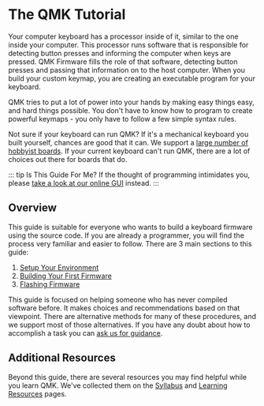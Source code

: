 # The QMK Tutorial

Your computer keyboard has a processor inside of it, similar to the one inside your computer. This processor runs software that is responsible for detecting button presses and informing the computer when keys are pressed. QMK Firmware fills the role of that software, detecting button presses and passing that information on to the host computer. When you build your custom keymap, you are creating an executable program for your keyboard.

QMK tries to put a lot of power into your hands by making easy things easy, and hard things possible. You don't have to know how to program to create powerful keymaps - you only have to follow a few simple syntax rules.

Not sure if your keyboard can run QMK? If it's a mechanical keyboard you built yourself, chances are good that it can. We support a [large number of hobbyist boards](https://qmk.fm/keyboards/). If your current keyboard can't run QMK, there are a lot of choices out there for boards that do.

::: tip Is This Guide For Me?
If the thought of programming intimidates you, please [take a look at our online GUI](newbs_building_firmware_configurator) instead.
:::

## Overview

This guide is suitable for everyone who wants to build a keyboard firmware using the source code. If you are already a programmer, you will find the process very familiar and easier to follow. There are 3 main sections to this guide:

1. [Setup Your Environment](newbs_getting_started)
2. [Building Your First Firmware](newbs_building_firmware)
3. [Flashing Firmware](newbs_flashing)

This guide is focused on helping someone who has never compiled software before. It makes choices and recommendations based on that viewpoint. There are alternative methods for many of these procedures, and we support most of those alternatives. If you have any doubt about how to accomplish a task you can [ask us for guidance](support).

## Additional Resources

Beyond this guide, there are several resources you may find helpful while you learn QMK. We've collected them on the [Syllabus](syllabus) and [Learning Resources](newbs_learn_more_resources) pages.
